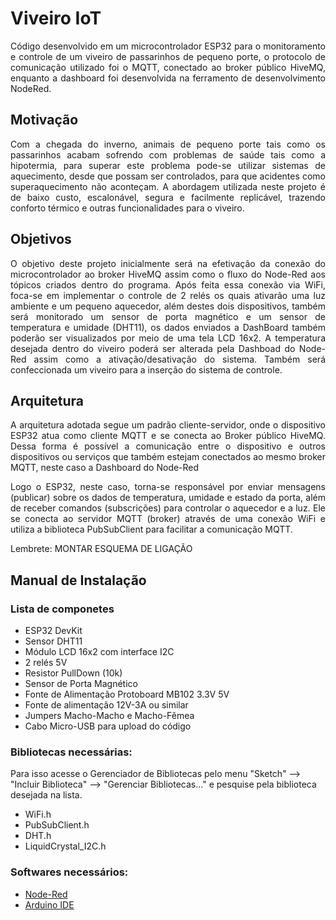 # Viveiro IoT 
<p align="justify">
Código desenvolvido em um microcontrolador ESP32 para o monitoramento e controle de um viveiro de passarinhos de pequeno porte,
o protocolo de comunicação utilizado foi o MQTT, conectado ao broker público HiveMQ, enquanto a dashboard foi desenvolvida
na ferramento de desenvolvimento NodeRed.
</p>

## Motivação
<p align="justify">
Com a chegada do inverno, animais de pequeno porte tais como os passarinhos acabam sofrendo com problemas de saúde tais como
a hipotermia, para superar este problema pode-se utilizar sistemas de aquecimento, desde que possam ser controlados, para que 
acidentes como superaquecimento não aconteçam. A abordagem utilizada neste projeto é de baixo custo, escalonável, segura e 
facilmente replicável, trazendo conforto térmico e outras funcionalidades para o viveiro.
</p>

## Objetivos
<p align="justify">
O objetivo deste projeto inicialmente será na efetivação da conexão do microcontrolador ao broker HiveMQ assim como o fluxo do Node-Red
aos tópicos criados dentro do programa. Após feita essa conexão via WiFi, foca-se em implementar o controle de 2 relés os quais ativarão
uma luz ambiente e um pequeno aquecedor, além destes dois dispositivos, também será monitorado um sensor de porta magnético e um sensor de 
temperatura e umidade (DHT11), os dados enviados a DashBoard também poderão ser visualizados por meio de uma tela LCD 16x2.
A temperatura desejada dentro do viveiro poderá ser alterada pela Dashboad do Node-Red assim como a ativação/desativação do sistema.
Também será confeccionada um viveiro para a inserção do sistema de controle.
</p>

## Arquitetura
<p align="justify">
A arquitetura adotada segue um padrão cliente-servidor, onde o dispositivo ESP32 atua como cliente MQTT e se conecta ao Broker público HiveMQ. Dessa forma 
é possível a comunicação entre o dispositivo e outros dispositivos ou serviços que também estejam conectados ao mesmo broker MQTT, neste caso a Dashboard do 
Node-Red
<p align="justify">
Logo o ESP32, neste caso, torna-se responsável por enviar mensagens (publicar) sobre os dados de temperatura, umidade e estado da porta, além de receber comandos (subscrições) para controlar o aquecedor e a luz. Ele se conecta ao servidor MQTT (broker) através de uma conexão WiFi e utiliza a biblioteca PubSubClient para facilitar a comunicação MQTT.
<p align="justify">
Lembrete: MONTAR ESQUEMA DE LIGAÇÃO
</p>

## Manual de Instalação

### Lista de componetes

- ESP32 DevKit
- Sensor DHT11
- Módulo LCD 16x2 com interface I2C
- 2 relés 5V
- Resistor PullDown (10k)
- Sensor de Porta Magnético 
- Fonte de Alimentação Protoboard MB102 3.3V 5V
- Fonte de alimentação 12V-3A ou similar
- Jumpers Macho-Macho e Macho-Fêmea
- Cabo Micro-USB para upload do código 

### Bibliotecas necessárias:
Para isso acesse o Gerenciador de Bibliotecas pelo menu "Sketch" --> "Incluir Biblioteca" --> "Gerenciar Bibliotecas..." e pesquise
pela biblioteca desejada na lista.

- WiFi.h
- PubSubClient.h
- DHT.h
- LiquidCrystal_I2C.h

### Softwares necessários:
- [Node-Red]([link_para_o_Node-Red](https://nodered.org/docs/getting-started/windows))
- [Arduino IDE]([link_para_a_Arduino_IDE](https://www.arduino.cc/en/software))

